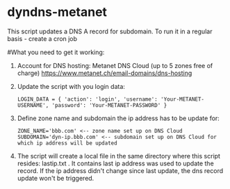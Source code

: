 # dyndns-metanet
This script updates a DNS A record for subdomain.
To run it in a regular basis - create a cron job

#What you need to get it working:

1. Account for DNS hosting: Metanet DNS Cloud (up to 5 zones free of charge)
	https://www.metanet.ch/email-domains/dns-hosting

1. Update the script with you login data:

	`LOGIN_DATA = {
	  'action': 'login',
	  'username': 'Your-METANET-USERNAME',
	  'password': 'Your-METANET-PASSWORD'
	}`

1. Define zone name and subdomain the ip address has to be update for:
	
	`ZONE_NAME='bbb.com' <-- zone name set up on DNS Cloud
	SUBDOMAIN='dyn-ip.bbb.com' <-- subdomain set up on DNS Cloud for which ip address will be updated`
1. The script will create a local file in the same directory where this script resides: lastip.txt . It contains last ip address was used to update the record. If the ip address didn't change since last update, the dns record update won't be triggered.


